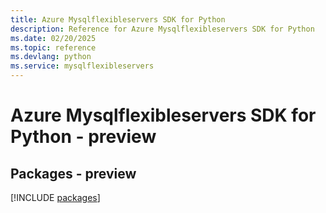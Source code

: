 ```yaml
---
title: Azure Mysqlflexibleservers SDK for Python
description: Reference for Azure Mysqlflexibleservers SDK for Python
ms.date: 02/20/2025
ms.topic: reference
ms.devlang: python
ms.service: mysqlflexibleservers
---
```

# Azure Mysqlflexibleservers SDK for Python - preview
## Packages - preview
[!INCLUDE [packages](mysqlflexibleservers-index.md)]